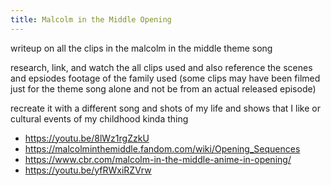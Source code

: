 ```yaml
---
title: Malcolm in the Middle Opening
---
```


writeup on all the clips in the malcolm in the middle theme song

research, link, and watch the all clips used and also reference the scenes and epsiodes footage of the family used
(some clips may have been filmed just for the theme song alone and not be from an actual released episode)

recreate it with a different song and shots of my life and shows that I like or cultural events of my childhood kinda thing

- <https://youtu.be/8lWz1rgZzkU>
- <https://malcolminthemiddle.fandom.com/wiki/Opening_Sequences>
- <https://www.cbr.com/malcolm-in-the-middle-anime-in-opening/>
- <https://youtu.be/yfRWxiRZVrw>
